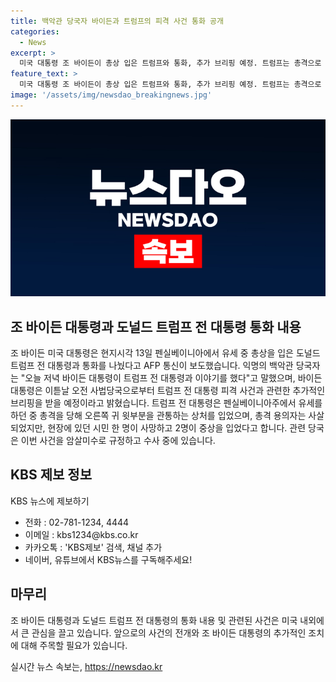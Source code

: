 ```yaml
---
title: 백악관 당국자 바이든과 트럼프의 피격 사건 통화 공개
categories:
  - News
excerpt: >
  미국 대통령 조 바이든이 총상 입은 트럼프와 통화, 추가 브리핑 예정. 트럼프는 총격으로 부상, 용의자 사살. 관련 당국, 암살미수로 수사 중.
feature_text: >
  미국 대통령 조 바이든이 총상 입은 트럼프와 통화, 추가 브리핑 예정. 트럼프는 총격으로 부상, 용의자 사살. 관련 당국, 암살미수로 수사 중.
image: '/assets/img/newsdao_breakingnews.jpg'
---
```


<p><img src="/assets/img/newsdao_breakingnews.jpg" alt="ontimetimes 속보" /></p>

<h2 data-ke-size="size26">조 바이든 대통령과 도널드 트럼프 전 대통령 통화 내용</h2>

<p data-ke-size="size16">조 바이든 미국 대통령은 현지시각 13일 펜실베이니아에서 유세 중 총상을 입은 도널드 트럼프 전 대통령과 통화를 나눴다고 AFP 통신이 보도했습니다. 익명의 백악관 당국자는 "오늘 저녁 바이든 대통령이 트럼프 전 대통령과 이야기를 했다"고 말했으며, 바이든 대통령은 이튿날 오전 사법당국으로부터 트럼프 전 대통령 피격 사건과 관련한 추가적인 브리핑을 받을 예정이라고 밝혔습니다. 트럼프 전 대통령은 펜실베이니아주에서 유세를 하던 중 총격을 당해 오른쪽 귀 윗부분을 관통하는 상처를 입었으며, 총격 용의자는 사살되었지만, 현장에 있던 시민 한 명이 사망하고 2명이 중상을 입었다고 합니다. 관련 당국은 이번 사건을 암살미수로 규정하고 수사 중에 있습니다.</p>

<h2 data-ke-size="size26">KBS 제보 정보</h2>

<p data-ke-size="size16">KBS 뉴스에 제보하기</p>

<ul>
    <li>전화 : 02-781-1234, 4444</li>
    <li>이메일 : kbs1234@kbs.co.kr</li>
    <li>카카오톡 : 'KBS제보' 검색, 채널 추가</li>
    <li>네이버, 유튜브에서 KBS뉴스를 구독해주세요!</li>
</ul>

<h2 data-ke-size="size26">마무리</h2>

<p data-ke-size="size16">조 바이든 대통령과 도널드 트럼프 전 대통령의 통화 내용 및 관련된 사건은 미국 내외에서 큰 관심을 끌고 있습니다. 앞으로의 사건의 전개와 조 바이든 대통령의 추가적인 조치에 대해 주목할 필요가 있습니다.</p>
실시간 뉴스 속보는, <a href="https://newsdao.kr" rel="dofollow">https://newsdao.kr</a>


